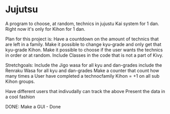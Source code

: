 # Jujutsu

A program to choose, at random, technics in jujustu Kai system for 1 dan. 
Right now it's only for Kihon for 1 dan. 

Plan for this project is:
  Have a countdown on the amount of technics that are left in a family. 
  Make it possible to change kyu-grade and only get that kyu-grade Kihon.
  Make it possible to choose if the user wants the technics in order or at random. 
  Include Classes in the code that is not a part of Kivy. 


  Stretchgoals: 
    Include the Jigo wasa for all kyu and dan-grades
    include the Renraku Wasa for all kyu and dan-grades
    Make a counter that count how many times a User have completed a technocfamily
      Kihon = +1 on all sub Kihon groups. 
    
  Have different users that indivudally can track the above
  Present the data in a cool fashion
  

DONE: 
Make a GUI - Done
